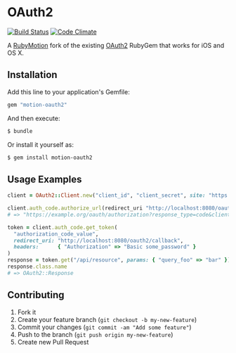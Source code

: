 # OAuth2

[![Build Status](https://travis-ci.org/motionauth/oauth2.svg)](https://travis-ci.org/motionauth/oauth2)
[![Code Climate](https://codeclimate.com/github/motionauth/oauth2/badges/gpa.svg)](https://codeclimate.com/github/motionauth/oauth2)

A [RubyMotion](http://www.rubymotion.com) fork of the existing
[OAuth2](https://github.com/intridea/oauth2) RubyGem that works for iOS and OS X.

## Installation

Add this line to your application's Gemfile:

```ruby
gem "motion-oauth2"
```

And then execute:

```bash
$ bundle
```

Or install it yourself as:

```bash
$ gem install motion-oauth2
```

## Usage Examples

```ruby
client = OAuth2::Client.new("client_id", "client_secret", site: "https://example.org")

client.auth_code.authorize_url(redirect_uri "http://localhost:8080/oauth2/callback")
# => "https://example.org/oauth/authorization?response_type=code&client_id=client_id&redirect_uri=http://localhost:8080/oauth2/callback"

token = client.auth_code.get_token(
  "authorization_code_value",
  redirect_uri: "http://localhost:8080/oauth2/callback",
  headers:      { "Authorization" => "Basic some_password" }
)
response = token.get("/api/resource", params: { "query_foo" => "bar" })
response.class.name
# => OAuth2::Response
```

## Contributing

1. Fork it
2. Create your feature branch (`git checkout -b my-new-feature`)
3. Commit your changes (`git commit -am "Add some feature"`)
4. Push to the branch (`git push origin my-new-feature`)
5. Create new Pull Request
